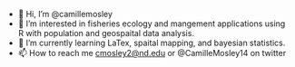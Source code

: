 - 👋 Hi, I’m @camillemosley
- 👀 I’m interested in fisheries ecology and mangement applications using R with population and geospaital data analysis.
- 🌱 I’m currently learning LaTex, spaital mapping, and bayesian statistics. 
- 📫 How to reach me cmosley2@nd.edu or @CamilleMosley14 on twitter 


<!---
camillemosley/camillemosley is a ✨ special ✨ repository because its `README.md` (this file) appears on your GitHub profile.
You can click the Preview link to take a look at your changes.
--->
